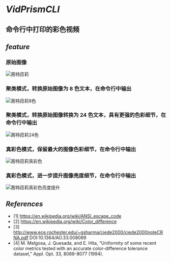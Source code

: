 # ***VidPrismCLI***
命令行中打印的彩色视频
---
## ***feature***
### 原始图像
![茜特菈莉](https://github.com/user-attachments/assets/6dc1ada8-ea23-495c-ad98-14bdb23dfe9e)
### 聚类模式，转换原始图像为 8 色文本，在命令行中输出
![茜特菈莉8色](https://github.com/user-attachments/assets/53b3ee6e-afdf-4099-80cd-9d4af54aa31f)
### 聚类模式，转换原始图像转换为 24 色文本，具有更强的色彩细节，在命令行中输出
![茜特菈莉24色](https://github.com/user-attachments/assets/863f2b0b-3655-4b9b-a4a1-4399e3993ef9)
### 真彩色模式，保留最大的图像色彩细节，在命令行中输出
![茜特菈莉真彩色](https://github.com/user-attachments/assets/2519fadc-6d0f-4d4c-92ef-7f7dea7304b5)
### 真彩色模式，进一步提升图像亮度细节，在命令行中输出
![茜特菈莉真彩色亮度提升](https://github.com/user-attachments/assets/d11402c3-8065-464b-b9d1-a89dd1ab3b4d)
## ***References***
- [1] https://en.wikipedia.org/wiki/ANSI_escape_code
- [2] https://en.wikipedia.org/wiki/Color_difference
- [3] http://www.ece.rochester.edu/~gsharma/ciede2000/ciede2000noteCRNA.pdf DOI:10.1364/AO.33.008069
- [4] M. Melgosa, J. Quesada, and E. Hita, “Uniformity of some recent color metrics tested with an accurate color-difference tolerance dataset,” Appl. Opt. 33, 8069-8077 (1994).
